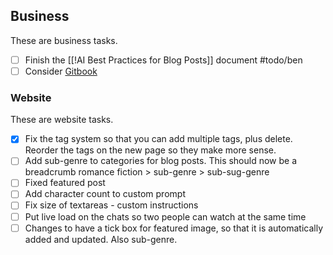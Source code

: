 
## Business
These are business tasks.

- [ ] Finish the [[!AI Best Practices for Blog Posts]] document #todo/ben
- [ ] Consider [Gitbook](https://www.gitbook.com/)
### Website
These are website tasks.

- [x] Fix the tag system so that you can add multiple tags, plus delete. Reorder the tags on the new page so they make more sense. 
- [ ] Add sub-genre to categories for blog posts. This should now be a breadcrumb romance fiction > sub-genre > sub-sug-genre
- [ ] Fixed featured post  
- [ ] Add character count to custom prompt 
- [ ] Fix size of textareas - custom instructions 
- [ ] Put live load on the chats so two people can watch at the same time 
- [ ] Changes to have a tick box for featured image, so that it is automatically added and updated. Also sub-genre.
